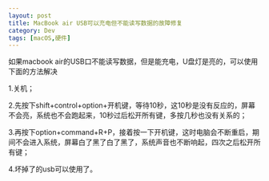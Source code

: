 ```yaml
---
layout: post
title: MacBook air USB可以充电但不能读写数据的故障修复
category: Dev
tags: [macOS,硬件]
---
```


如果macbook air的USB口不能读写数据，但是能充电，U盘灯是亮的，可以使用下面的方法解决
<!--more-->
1.关机；

2.先按下shift+control+option+开机键，等待10秒，这10秒是没有反应的，屏幕不会亮，系统也不会跑起来，10秒过后松开所有键，多按几秒也没有关系的；

3.再按下option+command+R+P，接着按一下开机键，这时电脑会不断重启，期间不会进入系统，屏幕白了黑了白了黑了，系统声音也不断响起，四次之后松开所有键；

4.坏掉了的usb可以使用了。

